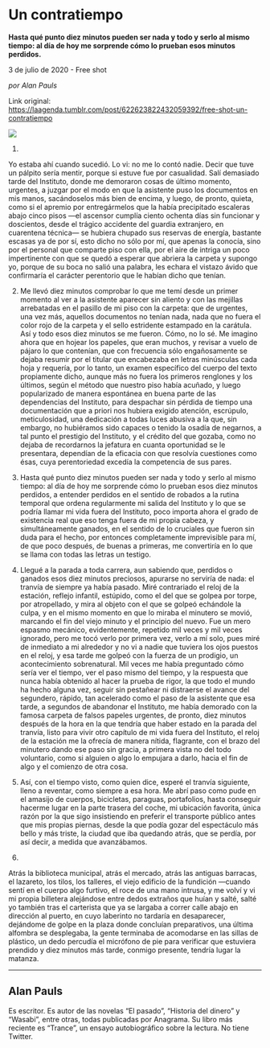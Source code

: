 # Un contratiempo

**Hasta qué punto diez minutos pueden ser nada y todo y serlo al mismo tiempo: al día de hoy me sorprende cómo lo prueban esos minutos perdidos.**

3 de julio de 2020 - Free shot

_por Alan Pauls_

Link original: https://laagenda.tumblr.com/post/622623822432059392/free-shot-un-contratiempo

![](https://64.media.tumblr.com/06dd0e8197e0780ef3e6cc98330929f1/511cc4977960e5fc-a1/s500x750/66db1fc35e3e9b73c041914d6e466bba195f5d7a.jpg)

1. 

Yo estaba ahí cuando sucedió. Lo vi: no me lo contó
nadie. Decir que tuve un pálpito sería mentir, porque si estuve fue por
casualidad. Salí demasiado tarde del Instituto, donde me demoraron cosas de
último momento, urgentes, a juzgar por el modo en que la asistente puso los
documentos en mis manos, sacándoselos más bien de encima, y luego, de pronto,
quieta, como si el apremio por entregármelos que la había precipitado escaleras
abajo cinco pisos —el ascensor cumplía ciento ochenta días sin funcionar y doscientos,
desde el trágico accidente del guardia extranjero, en cuarentena técnica— se
hubiera chupado sus reservas de energía, bastante escasas ya de por sí, esto
dicho no sólo por mí, que apenas la conocía, sino por el personal que comparte
piso con ella, por el aire de intriga un poco impertinente con que se quedó a
esperar que abriera la carpeta y supongo yo, porque de su boca no salió una
palabra, les echara el vistazo ávido que confirmaría el carácter perentorio que
le habían dicho que tenían. 

2. Me llevó diez minutos comprobar lo que me temí
desde un primer momento al ver a la asistente aparecer sin aliento y con las
mejillas arrebatadas en el pasillo de mi piso con la carpeta: que de urgentes,
una vez más, aquellos documentos no tenían nada, nada que no fuera el color
rojo de la carpeta y el sello estridente estampado en la carátula. Así y todo
esos diez minutos se me fueron. Cómo, no lo sé. Me imagino ahora que en hojear
los papeles, que eran muchos, y revisar a vuelo de pájaro lo que contenían, que
con frecuencia sólo engañosamente se dejaba resumir por el titular que
encabezaba en letras minúsculas cada hoja y requería, por lo tanto, un examen
específico del cuerpo del texto propiamente dicho, aunque más no fuera los
primeros renglones y los últimos, según el método que nuestro piso había
acuñado, y luego popularizado de manera espontánea en buena parte de las
dependencias del Instituto, para despachar sin pérdida de tiempo una
documentación que a priori nos hubiera exigido atención, escrúpulo, meticulosidad,
una dedicación a todas luces abusiva a la que, sin embargo, no hubiéramos sido
capaces o tenido la osadía de negarnos, a tal punto el prestigio del Instituto,
y el crédito del que gozaba, como no dejaba de recordarnos la jefatura en
cuanta oportunidad se le presentara, dependían de la eficacia con que resolvía
cuestiones como ésas, cuya perentoriedad excedía la competencia de sus pares.


3. Hasta qué punto diez minutos pueden ser nada y todo y serlo al mismo tiempo:
al día de hoy me sorprende cómo lo prueban esos diez minutos perdidos, a
entender perdidos en el sentido de robados a la rutina temporal que ordena
regularmente mi salida del Instituto y lo que se podría llamar mi vida fuera
del Instituto, poco importa ahora el grado de existencia real que eso tenga
fuera de mi propia cabeza, y simultáneamente ganados, en el sentido de lo
cruciales que fueron sin duda para el hecho, por entonces completamente
imprevisible para mí, de que poco después, de buenas a primeras, me convertiría
en lo que se llama con todas las letras un testigo. 

4. Llegué a la parada a
toda carrera, aun sabiendo que, perdidos o ganados esos diez minutos preciosos,
apurarse no serviría de nada: el tranvía de siempre ya había pasado. Miré
contrariado el reloj de la estación, reflejo infantil, estúpido, como el del
que se golpea por torpe, por atropellado, y mira al objeto con el que se golpeó
echándole la culpa, y en el mismo momento en que lo miraba el minutero se
movió, marcando el fin del viejo minuto y el principio del nuevo. Fue un mero
espasmo mecánico, evidentemente, repetido mil veces y mil veces ignorado, pero
me tocó verlo por primera vez, verlo a mí solo, pues miré de inmediato a mi
alrededor y no vi a nadie que tuviera los ojos puestos en el reloj, y esa tarde
me golpeó con la fuerza de un prodigio, un acontecimiento sobrenatural. Mil
veces me había preguntado cómo sería ver el tiempo, ver el paso mismo del
tiempo, y la respuesta que nunca había obtenido al hacer la prueba de rigor, la
que todo el mundo ha hecho alguna vez, seguir sin pestañear ni distraerse el
avance del segundero, rápido, tan acelerado como el paso de la asistente que
esa tarde, a segundos de abandonar el Instituto, me había demorado con la
famosa carpeta de falsos papeles urgentes, de pronto, diez minutos después de
la hora en la que tendría que haber estado en la parada del tranvía, listo para
vivir otro capítulo de mi vida fuera del Instituto, el reloj de la estación me
la ofrecía de manera nítida, flagrante, con el brazo del minutero dando ese
paso sin gracia, a primera vista no del todo voluntario, como si alguien o algo
lo empujara a darlo, hacia el fin de algo y el comienzo de otra cosa. 

5. Así,
con el tiempo visto, como quien dice, esperé el tranvía siguiente, lleno a
reventar, como siempre a esa hora. Me abrí paso como pude en el amasijo de
cuerpos, bicicletas, paraguas, portafolios, hasta conseguir hacerme lugar en la
parte trasera del coche, mi ubicación favorita, única razón por la que sigo
insistiendo en preferir el transporte público antes que mis propias piernas,
desde la que podía gozar del espectáculo más bello y más triste, la ciudad que
iba quedando atrás, que se perdía, por así decir, a medida que avanzábamos. 

6.
Atrás la biblioteca municipal, atrás el mercado, atrás las antiguas barracas,
el lazareto, los tilos, los talleres, el viejo edificio de la fundición —cuando
sentí en el cuerpo algo furtivo, el roce de una mano intrusa, y me volví y vi
mi propia billetera alejándose entre dedos extraños que huían y salté, salté yo
también tras el carterista que ya se largaba a correr calle abajo en dirección
al puerto, en cuyo laberinto no tardaría en desaparecer, dejándome de golpe en
la plaza donde concluían preparativos, una última alfombra se desplegaba, la
gente terminaba de acomodarse en las sillas de plástico, un dedo percudía el
micrófono de pie para verificar que estuviera prendido y diez minutos más
tarde, conmigo presente, tendría lugar la matanza. 



---

 Alan Pauls
-----------

 Es escritor. Es autor de las novelas “El pasado”, “Historia del dinero” y “Wasabi”, entre otras, todas publicadas por Anagrama. Su libro más reciente es “Trance”, un ensayo autobiográfico sobre la lectura. No tiene Twitter.

